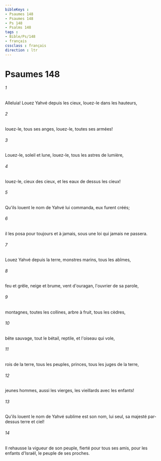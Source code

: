 ```yaml
---
bibleKeys : 
- Psaumes 148
- Psaumes 148
- Ps 148
- Psalms 148
tags : 
- Bible/Ps/148
- français
cssclass : français
direction : ltr
---
```


# Psaumes 148

###### 1
Alleluia! Louez Yahvé depuis les cieux, louez-le dans les hauteurs,
###### 2
louez-le, tous ses anges, louez-le, toutes ses armées!
###### 3
Louez-le, soleil et lune, louez-le, tous les astres de lumière,
###### 4
louez-le, cieux des cieux, et les eaux de dessus les cieux!
###### 5
Qu'ils louent le nom de Yahvé lui commanda, eux furent créés;
###### 6
il les posa pour toujours et à jamais, sous une loi qui jamais ne passera.
###### 7
Louez Yahvé depuis la terre, monstres marins, tous les abîmes,
###### 8
feu et grêle, neige et brume, vent d'ouragan, l'ouvrier de sa parole,
###### 9
montagnes, toutes les collines, arbre à fruit, tous les cèdres,
###### 10
bête sauvage, tout le bétail, reptile, et l'oiseau qui vole,
###### 11
rois de la terre, tous les peuples, princes, tous les juges de la terre,
###### 12
jeunes hommes, aussi les vierges, les vieillards avec les enfants!
###### 13
Qu'ils louent le nom de Yahvé sublime est son nom, lui seul, sa majesté par-dessus terre et ciel!
###### 14
Il rehausse la vigueur de son peuple, fierté pour tous ses amis, pour les enfants d'Israël, le peuple de ses proches.
